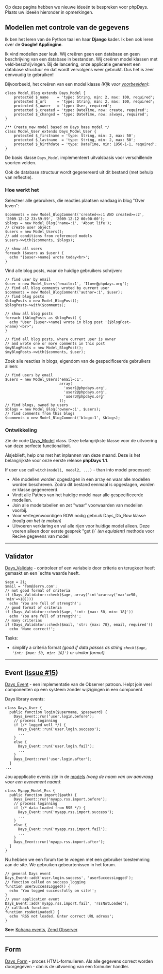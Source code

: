 <a href='Hidden comment: revision: 1 '></a>

Op deze pagina hebben we nieuwe ideeën te bespreken voor phpDays. Plaats uw ideeën hieronder in opmerkingen.

## Modellen met controle van de gegevens ##

Ik ben het leren van de Python  taal en haar **Django** kader. Ik ben ook leren over de **Google! AppEngine**.

Ik vind modellen zeer leuk. Wij creëren geen een database en geen beschrijving van een database in bestanden. Wij creëren model klassen met veld-beschrijvingen. Bij de lancering, onze applicatie genereert een database structuur en dat wordt vervolgens weer gebruikt. Dus het is zeer eenvoudig te gebruiken!

Bijvoorbeeld, het creëren van een model klasse _(Kijk voor [voorbeelden](http://code.google.com/p/phpdays/source/browse/#svn/trunk/apps/phpdays.org/app/Model))_:
```
class Model_Blog extends Days_Model {
    protected $_name    = 'type: String, min: 2, max: 100, required';
    protected $_url     = 'type: String, min: 2, max: 100, required';
    protected $_owner   = 'type: User, required';
    protected $_created = 'type: DateTime, now: create, required';
    protected $_changed = 'type: DateTime, now: always, required';
}

/** Create new model based on Days base model */
class Model_User extends Days_Model_User {
    protected $_firstname = 'type: String, min: 2, max: 50';
    protected $_lastname  = 'type: String, min: 2, max: 50';
    protected $_birthdate = 'type: DateTime, min: 1950-1-1, required';
}
```

De basis klasse `Days_Model` implementeert uitvalsbasis voor verschillende soorten velden.

Ook de database structuur wordt gegenereerd uit dit bestand (met behulp van reflectie).

### Hoe werkt het ###

Selecteer alle gebruikers, die reacties plaatsen vandaag in blog "Over leven":
```
$comments = new Model_BlogComment('created<=:1 AND created>=:2', '2009-12-12 23:59:59', '2009-12-12 00:00:00');
$blogs = new Model_Blog('name=:1', 'About life');
// create user object
$users = new Model_Users();
// add conditions from referenced models
$users->with($comments, $blogs);

// show all users
foreach ($users as $user) {
  echo "{$user->name} wrote today<br>";
}
```

Vind alle blog posts, waar de huidige gebruikers schrijven:
```
// find user by email
$user = new Model_Users('email=:1', 'Ilove@phpdays.org');
// find all blog comments wroted by current user
$comments = new Model_BlogComment('author=:1', $user);
// find blog posts
$blogPosts = new Model_BlogPost();
$blogPosts->with($comments);

// show all blog posts
foreach ($blogPosts as $blogPost) {
  echo "User {$user->name} wrote in blog post '{$blogPost->name}'<br>";
}

// find all blog posts, where current user is owner
// and wrote one or more comments in this post
$myBlogPosts = new Model_BlogPost();
$myBlogPosts->with($comments, $user);
```

Zoek alle reacties in blogs, eigendom van de gespecificeerde gebruikers alleen:
```
// find users by email
$users = new Model_Users('email=:1',
                         array(
                           'user1@phpdays.org',
                           'user2@phpdays.org',
                           'user3@phpdays.org'
                         ));
// find blogs, owned by users
$blogs = new Model_Blog('owner=:1', $users);
// find comments from this blogs
$comments = new Model_BlogComment('blog=:1', $blogs);
```

### Ontwikkeling ###

Zie de code [Days\_Model](http://code.google.com/p/phpdays/source/browse/branches/models_like_python/lib/Days/Model.php) class. Deze belangrijkste klasse voor de uitvoering van deze perfecte functionaliteit.

Alsjeblieft, help ons met het inplannen van deze maand. Deze is het belangrijkste voor onze eerste release **phpDays 1.1**.

If user use call `witch(model1, model2, ...)` - than into model processed:
  * Alle modellen worden opgeslagen in een array en waar alle modellen worden beschreven. Zodra dit bestand eenmaal is opgeslagen, worden er klasse gegenereerd.
  * Vindt alle Pathes van het huidige model naar alle gespecificeerde modellen.
  * Join alle modeltabellen en zet "waar" voorwaarden van modellen voorbij.
  * Voor vertegenwoordigen ROW nodig gebruik Days\_Db\_Row klasse _(nodig om het te maken)_
  * Uitvoeren verklaring en vul alle rijen voor huidige model alleen. Deze voeren alleen door eerste gesprek "get ()` _(en equialent)_ methode voor Recive gegevens van model


---


## Validator ##

[Days\_Validate](NlLibDaysValidate.md) - controleer of een variabele door criteria en terugkeer heeft gemaakt en een `echte waarde heeft.
```
$age = 21;
$mail = 'Tom@Jerry.com';
// not good format of criteria
if (Days_Validator::check($age, array('int'=>array('max'=>50, 'min'=>18))))
  echo 'You are full of strength!';
// good format of criteria
if (Days_Validator::check($age, 'int: {max: 50, min: 18}'))
  echo 'You are full of strength!';
// many criterias
if (Days_Validator::check($mail, 'str: {max: 70}, email, required'))
  echo 'Name correct!';
```

Tasks:
  * simplify a criteria format _(good if data passes as string `check($age, 'int: {max: 50, min: 18}')` or similar format)_


---


## Event ([issue #15](https://code.google.com/p/phpdays/issues/detail?id=#15)) ##

[Days\_Event](NlLibDaysEvent.md) - een implementatie van de Observer patroon. Helpt join veel componenten op een systeem zonder wijzigingen in een component.

Days library events:
```
class Days_User {
  public function login($username, $password) {
    Days_Event::run('user.login.before');
    // process loginning
    if (/* logged well */) {
      Days_Event::run('user.login.success');
      ...
    }
    else {
      Days_Event::run('user.login.fail');
      ...
    }
    Days_Event::run('user.login.after');
  }
...
```

Jou appplicatie events zijn in de [models](NlLibDaysModel.md) _(voeg de naam van uw aanvraag voor een evenement naam)_:
```
class Myapp_Model_Rss {
  public function import($path) {
    Days_Event::run('myapp.rss.import.before');
    // process loginning
    if (/* data loaded from RSS */) {
      Days_Event::run('myapp.rss.import.success');
      ...
    }
    else {
      Days_Event::run('myapp.rss.import.fail');
      ...
    }
    Days_Event::run('myapp.rss.import.after');
  }
}
```

Nu hebben we een forum toe te voegen met een gebruiker toestemming aan de site. We gebruiken gebeurtenissen in het forum.
```
// general Days event
Days_Event::add('user.login.success', 'userSuccessLogged');
// function called on success logging
function userSuccessLogged() {
  echo 'You logged successfully on site!';
}
// your application event
Days_Event::add('myapp.rss.import.fail', 'rssNotLoaded');
// callback function
function rssNotLoaded() {
  echo 'RSS not loaded. Enter correct URL adress';
}
```

**See:** [Kohana events](http://docs.kohanaphp.com/general/events), [Zend Observer](http://devzone.zend.com/article/4284-Observer-pattern-in-PHP).


---


## Form ##

[Days\_Form](NlLibDaysForm.md) - proces HTML-formulieren. Als alle gegevens correct worden doorgegeven - dan is de uitvoering van een formulier handler.